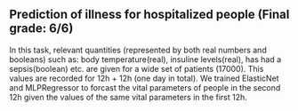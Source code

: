## Prediction of illness for hospitalized people (Final grade: 6/6)

In this task, relevant quantities (represented by both real numbers and booleans) such as: body temperature(real), insuline levels(real), has had a sepsis(boolean) etc. are given for a wide set of patients (17000). This values are recorded for 12h + 12h (one day in total). We trained ElasticNet and MLPRegressor to forcast the vital parameters of people in the second 12h given the values of the same vital parameters in the first 12h. 
